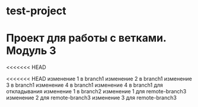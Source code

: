 # test-project
# Проект для работы с ветками. Модуль 3
<<<<<<< HEAD

<<<<<<< HEAD
изменение 1 в branch1
изменение 2 в branch1
изменение 3 в branch1
изменение 4 в branch1
изменение 4 в branch1 для откладывания
изменение 1 в branch2
изменение 1 для remote-branch3
изменение 2 для remote-branch3
изменение 3 для remote-branch3
